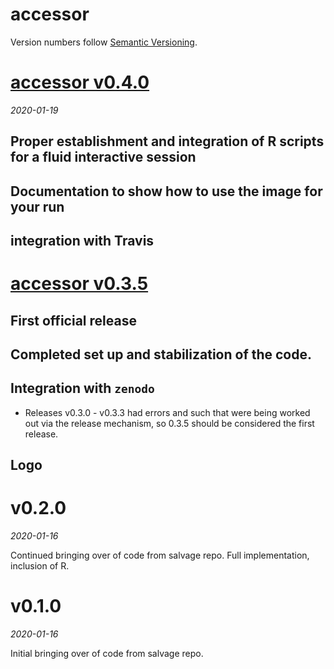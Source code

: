 # accessor

Version numbers follow [Semantic Versioning](https://semver.org/).

# [accessor v0.4.0](https://github.com/dapperstats/accessor/releases/tag/v0.4.0)
*2020-01-19*

## Proper establishment and integration of R scripts for a fluid interactive session

## Documentation to show how to use the image for your run

## integration with Travis

# [accessor v0.3.5](https://github.com/dapperstats/accessor/releases/tag/v0.3.5)

## First official release

## Completed set up and stabilization of the code.

## Integration with `zenodo`
* Releases v0.3.0 - v0.3.3 had errors and such that were being worked out via the release mechanism, so 0.3.5 should be considered the first release.

## Logo

# v0.2.0
*2020-01-16*

Continued bringing over of code from salvage repo.
Full implementation, inclusion of R.

# v0.1.0
*2020-01-16*

Initial bringing over of code from salvage repo.
